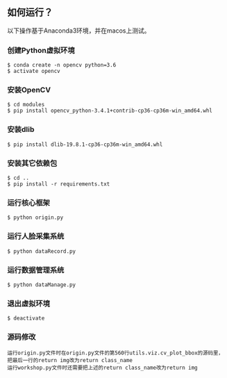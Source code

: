 

## 如何运行？
以下操作基于Anaconda3环境，并在macos上测试。

### 创建Python虚拟环境
```
$ conda create -n opencv python=3.6
$ activate opencv
```
### 安装OpenCV
```
$ cd modules
$ pip install opencv_python-3.4.1+contrib-cp36-cp36m-win_amd64.whl
```
### 安装dlib
```
$ pip install dlib-19.8.1-cp36-cp36m-win_amd64.whl
```
### 安装其它依赖包
```
$ cd ..
$ pip install -r requirements.txt
```
### 运行核心框架
```
$ python origin.py
```
### 运行人脸采集系统
```
$ python dataRecord.py
```
### 运行数据管理系统
```
$ python dataManage.py
```

### 退出虚拟环境
```
$ deactivate
```

### 源码修改

```
运行origin.py文件时在origin.py文件的第560行utils.viz.cv_plot_bbox的源码里，把最后一行的return img改为return class_name
运行workshop.py文件时还需要把上述的return class_name改为return img
```
